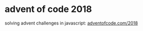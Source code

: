 # advent of code 2018

solving advent challenges in javascript: [adventofcode.com/2018](https://adventofcode.com/2018)
